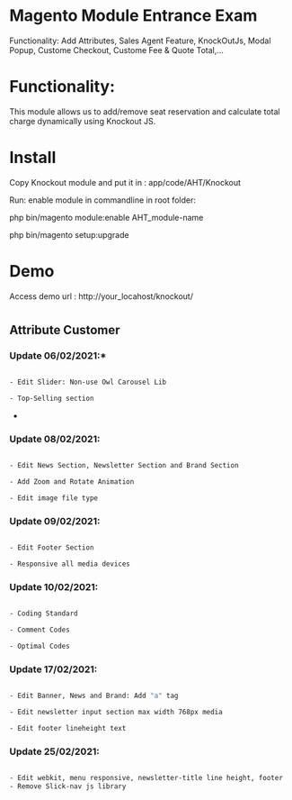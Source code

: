 # Magento Module Entrance Exam
Functionality: Add Attributes, Sales Agent Feature, KnockOutJs, Modal Popup, Custome Checkout, Custome Fee &amp; Quote Total,...

# Functionality:

This module allows us to add/remove seat reservation and calculate total charge dynamically using Knockout JS.

# Install

Copy Knockout module and put it in : app/code/AHT/Knockout

Run: enable module in commandline in root folder:

php bin/magento module:enable AHT_module-name

php bin/magento setup:upgrade

# Demo
Access demo url : http://your_locahost/knockout/

#

## Attribute Customer

### Update 06/02/2021:*

```sh

- Edit Slider: Non-use Owl Carousel Lib

- Top-Selling section

```
*

### Update 08/02/2021:

```sh

- Edit News Section, Newsletter Section and Brand Section

- Add Zoom and Rotate Animation

- Edit image file type

```

### Update 09/02/2021:

```sh

- Edit Footer Section

- Responsive all media devices

```

### Update 10/02/2021:

```sh

- Coding Standard 

- Comment Codes

- Optimal Codes

```

### Update 17/02/2021:

```sh

- Edit Banner, News and Brand: Add "a" tag

- Edit newsletter input section max width 768px media

- Edit footer lineheight text

```

### Update 25/02/2021:

```sh

- Edit webkit, menu responsive, newsletter-title line height, footer
- Remove Slick-nav js library

```

#
